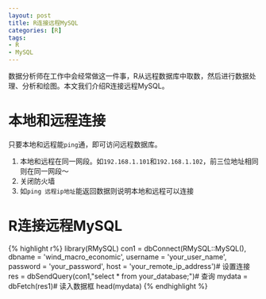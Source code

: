 ```yaml
---
layout: post
title: R连接远程MySQL
categories: [R]
tags:
- R
- MySQL
---
```

数据分析师在工作中会经常做这一件事，R从远程数据库中取数，然后进行数据处理、分析和绘图。本文我们介绍R连接远程MySQL。

# 本地和远程连接

只要本地和远程能`ping`通，即可访问远程数据库。

1. 本地和远程在同一网段。如`192.168.1.101`和`192.168.1.102`，前三位地址相同则在同一网段～
2. 关闭防火墙
3. 如`ping 远程ip地址`能返回数据则说明本地和远程可以连接

# R连接远程MySQL

{% highlight r%}
library(RMySQL)
con1 = dbConnect(RMySQL::MySQL(),
dbname = 'wind_macro_economic',
username = 'your_user_name',
password = 'your_password',
host = 'your_remote_ip_address')# 设置连接
res = dbSendQuery(con1,"select * from your_database;")# 查询
mydata = dbFetch(res1)# 读入数据框
head(mydata)
{% endhighlight %}
